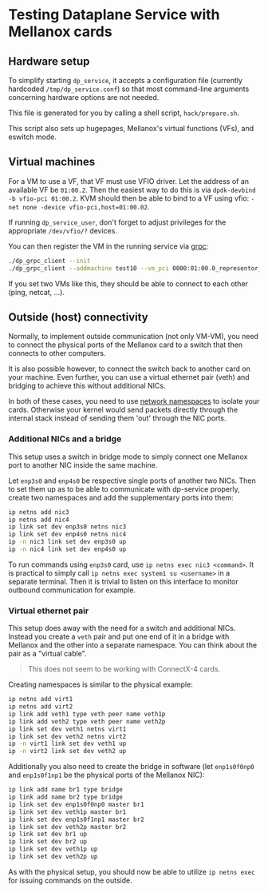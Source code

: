 # Testing Dataplane Service with Mellanox cards


## Hardware setup
To simplify starting `dp_service`, it accepts a configuration file (currently hardcoded `/tmp/dp_service.conf`) so that most command-line arguments concerning hardware options are not needed.

This file is generated for you by calling a shell script, `hack/prepare.sh`.

This script also sets up hugepages, Mellanox's virtual functions (VFs), and eswitch mode.


## Virtual machines
For a VM to use a VF, that VF must use VFIO driver. Let the address of an available VF be `01:00.2`. Then the easiest way to do this is via `dpdk-devbind -b vfio-pci 01:00.2`. KVM should then be able to bind to a VF using vfio: `-net none -device vfio-pci,host=01:00.02`.

If running `dp_service_user`, don't forget to adjust privileges for the appropriate `/dev/vfio/?` devices.

You can then register the VM in the running service via [grpc](grpc_client.md):
```bash
./dp_grpc_client --init
./dp_grpc_client --addmachine test10 --vm_pci 0000:01:00.0_representor_vf0 --vni 123 --ipv4 192.168.123.10 --ipv6 2001::10
```

If you set two VMs like this, they should be able to connect to each other (ping, netcat, ...).


## Outside (host) connectivity
Normally, to implement outside communication (not only VM-VM), you need to connect the physical ports of the Mellanox card to a switch that then connects to other computers.

It is also possible however, to connect the switch back to another card on your machine. Even further, you can use a virtual ethernet pair (veth) and bridging to achieve this without additional NICs.

In both of these cases, you need to use [network namespaces](https://man7.org/linux/man-pages/man7/network_namespaces.7.html) to isolate your cards. Otherwise your kernel would send packets directly through the internal stack instead of sending them 'out' through the NIC ports.

### Additional NICs and a bridge
This setup uses a switch in bridge mode to simply connect one Mellanox port to another NIC inside the same machine.

Let `enp3s0` and `enp4s0` be respective single ports of another two NICs. Then to set them up as to be able to communicate with dp-service properly, create two namespaces and add the supplementary ports into them:
```bash
ip netns add nic3
ip netns add nic4
ip link set dev enp3s0 netns nic3
ip link set dev enp4s0 netns nic4
ip -n nic3 link set dev enp3s0 up
ip -n nic4 link set dev enp4s0 up
```

To run commands using `enp3s0` card, use `ip netns exec nic3 <command>`. It is practical to simply call `ip netns exec system1 su <username>` in a separate terminal. Then it is trivial to listen on this interface to monitor outbound communication for example.

### Virtual ethernet pair
This setup does away with the need for a switch and additional NICs. Instead you create a `veth` pair and put one end of it in a bridge with Mellanox and the other into a separate namespace. You can think about the pair as a "virtual cable".

> This does not seem to be working with ConnectX-4 cards.

Creating namespaces is similar to the physical example:
```bash
ip netns add virt1
ip netns add virt2
ip link add veth1 type veth peer name veth1p
ip link add veth2 type veth peer name veth2p
ip link set dev veth1 netns virt1
ip link set dev veth2 netns virt2
ip -n virt1 link set dev veth1 up
ip -n virt2 link set dev veth2 up
```

Additionally you also need to create the bridge in software (let `enp1s0f0np0` and `enp1s0f1np1` be the physical ports of the Mellanox NIC):
```bash
ip link add name br1 type bridge
ip link add name br2 type bridge
ip link set dev enp1s0f0np0 master br1
ip link set dev veth1p master br1
ip link set dev enp1s0f1np1 master br2
ip link set dev veth2p master br2
ip link set dev br1 up
ip link set dev br2 up
ip link set dev veth1p up
ip link set dev veth2p up
```

As with the physical setup, you should now be able to utilize `ip netns exec` for issuing commands on the outside.
